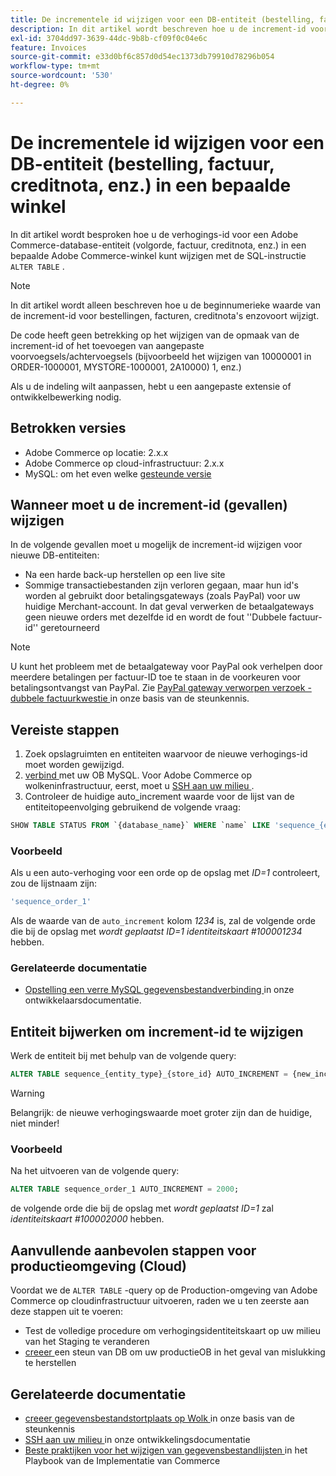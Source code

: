 ```yaml
---
title: De incrementele id wijzigen voor een DB-entiteit (bestelling, factuur, creditnota, enz.) in een bepaalde winkel
description: In dit artikel wordt beschreven hoe u de increment-id voor een Adobe Commerce-database-entiteit (order, factuur, creditnota, enz.) wijzigt in een bepaalde Adobe Commerce-winkel met behulp van de SQL-instructie 'ALTER TABLE'.
exl-id: 3704dd97-3639-44dc-9b8b-cf09f0c04e6c
feature: Invoices
source-git-commit: e33d0bf6c857d0d54ec1373db79910d78296b054
workflow-type: tm+mt
source-wordcount: '530'
ht-degree: 0%

---
```


# De incrementele id wijzigen voor een DB-entiteit (bestelling, factuur, creditnota, enz.) in een bepaalde winkel

In dit artikel wordt besproken hoe u de verhogings-id voor een Adobe Commerce-database-entiteit (volgorde, factuur, creditnota, enz.) in een bepaalde Adobe Commerce-winkel kunt wijzigen met de SQL-instructie `ALTER TABLE` .

>[!NOTE]
>
>In dit artikel wordt alleen beschreven hoe u de beginnumerieke waarde van de increment-id voor bestellingen, facturen, creditnota&#39;s enzovoort wijzigt.
>
>De code heeft geen betrekking op het wijzigen van de opmaak van de increment-id of het toevoegen van aangepaste voorvoegsels/achtervoegsels (bijvoorbeeld het wijzigen van 10000001 in ORDER-1000001, MYSTORE-1000001, 2A10000) 1, enz.)
>
>Als u de indeling wilt aanpassen, hebt u een aangepaste extensie of ontwikkelbewerking nodig.

## Betrokken versies

* Adobe Commerce op locatie: 2.x.x
* Adobe Commerce op cloud-infrastructuur: 2.x.x
* MySQL: om het even welke [ gesteunde versie ](https://experienceleague.adobe.com/nl/docs/commerce-operations/installation-guide/system-requirements)

## Wanneer moet u de increment-id (gevallen) wijzigen

In de volgende gevallen moet u mogelijk de increment-id wijzigen voor nieuwe DB-entiteiten:

* Na een harde back-up herstellen op een live site
* Sommige transactiebestanden zijn verloren gegaan, maar hun id&#39;s worden al gebruikt door betalingsgateways (zoals PayPal) voor uw huidige Merchant-account. In dat geval verwerken de betaalgateways geen nieuwe orders met dezelfde id en wordt de fout &#39;&#39;Dubbele factuur-id&#39;&#39; geretourneerd

>[!NOTE]
>
>U kunt het probleem met de betaalgateway voor PayPal ook verhelpen door meerdere betalingen per factuur-ID toe te staan in de voorkeuren voor betalingsontvangst van PayPal. Zie [ PayPal gateway verworpen verzoek - dubbele factuurkwestie ](https://experienceleague.adobe.com/nl/docs/experience-cloud-kcs/kbarticles/ka-26838) in onze basis van de steunkennis.

## Vereiste stappen

1. Zoek opslagruimten en entiteiten waarvoor de nieuwe verhogings-id moet worden gewijzigd.
1. [ verbind ](https://experienceleague.adobe.com/nl/docs/commerce-operations/installation-guide/prerequisites/database-server/mysql-remote) met uw OB MySQL. Voor Adobe Commerce op wolkeninfrastructuur, eerst, moet u [ SSH aan uw milieu ](https://experienceleague.adobe.com/docs/commerce-cloud-service/user-guide/develop/secure-connections.html?lang=nl-NL).
1. Controleer de huidige auto\_increment waarde voor de lijst van de entiteitopeenvolging gebruikend de volgende vraag:

```sql
SHOW TABLE STATUS FROM `{database_name}` WHERE `name` LIKE 'sequence_{entity_type}_{store_id}';
```

### Voorbeeld

Als u een auto-verhoging voor een orde op de opslag met *ID=1* controleert, zou de lijstnaam zijn:

```sql
'sequence_order_1'
```

Als de waarde van de `auto_increment` kolom *1234* is, zal de volgende orde die bij de opslag met *wordt geplaatst ID=1* *identiteitskaart \#100001234* hebben.

### Gerelateerde documentatie

* [ Opstelling een verre MySQL gegevensbestandverbinding ](https://experienceleague.adobe.com/nl/docs/commerce-operations/installation-guide/prerequisites/database-server/mysql-remote) in onze ontwikkelaarsdocumentatie.

## Entiteit bijwerken om increment-id te wijzigen

Werk de entiteit bij met behulp van de volgende query:

```sql
ALTER TABLE sequence_{entity_type}_{store_id} AUTO_INCREMENT = {new_increment_value};
```

>[!WARNING]
>
>Belangrijk: de nieuwe verhogingswaarde moet groter zijn dan de huidige, niet minder!

### Voorbeeld

Na het uitvoeren van de volgende query:

```sql
ALTER TABLE sequence_order_1 AUTO_INCREMENT = 2000;
```

de volgende orde die bij de opslag met *wordt geplaatst ID=1* zal *identiteitskaart \#100002000* hebben.

## Aanvullende aanbevolen stappen voor productieomgeving (Cloud)

Voordat we de `ALTER TABLE` -query op de Production-omgeving van Adobe Commerce op cloudinfrastructuur uitvoeren, raden we u ten zeerste aan deze stappen uit te voeren:

* Test de volledige procedure om verhogingsidentiteitskaart op uw milieu van het Staging te veranderen
* [ creeer ](/help/how-to/general/create-database-dump-on-cloud.md) een steun van DB om uw productieOB in het geval van mislukking te herstellen

## Gerelateerde documentatie

* [ creeer gegevensbestandstortplaats op Wolk ](/help/how-to/general/create-database-dump-on-cloud.md) in onze basis van de steunkennis
* [ SSH aan uw milieu ](https://experienceleague.adobe.com/docs/commerce-cloud-service/user-guide/develop/secure-connections.html?lang=nl-NL) in onze ontwikkelingsdocumentatie
* [ Beste praktijken voor het wijzigen van gegevensbestandlijsten ](https://experienceleague.adobe.com/nl/docs/commerce-operations/implementation-playbook/best-practices/development/modifying-core-and-third-party-tables#why-adobe-recommends-avoiding-modifications) in het Playbook van de Implementatie van Commerce

